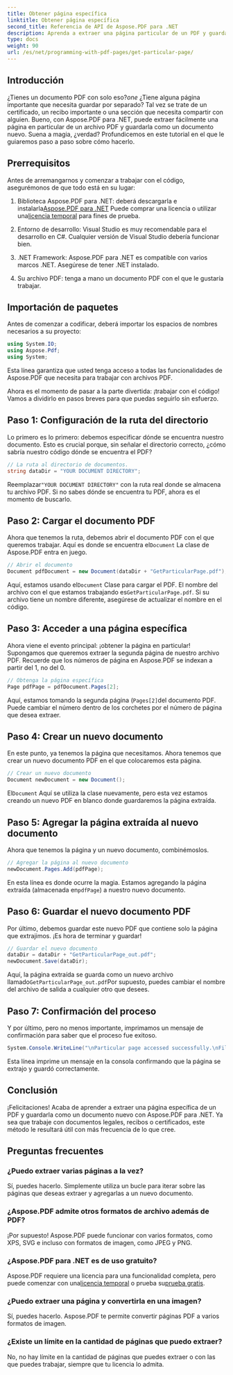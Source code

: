 ```yaml
---
title: Obtener página específica
linktitle: Obtener página específica
second_title: Referencia de API de Aspose.PDF para .NET
description: Aprenda a extraer una página particular de un PDF y guardarla como un documento nuevo usando Aspose.PDF para .NET en esta guía paso a paso.
type: docs
weight: 90
url: /es/net/programming-with-pdf-pages/get-particular-page/
---
```

## Introducción

 ¿Tienes un documento PDF con solo eso?*one* ¿Tiene alguna página importante que necesita guardar por separado? Tal vez se trate de un certificado, un recibo importante o una sección que necesita compartir con alguien. Bueno, con Aspose.PDF para .NET, puede extraer fácilmente una página en particular de un archivo PDF y guardarla como un documento nuevo. Suena a magia, ¿verdad? Profundicemos en este tutorial en el que le guiaremos paso a paso sobre cómo hacerlo.

## Prerrequisitos

Antes de arremangarnos y comenzar a trabajar con el código, asegurémonos de que todo está en su lugar:

1.  Biblioteca Aspose.PDF para .NET: deberá descargarla e instalarla[Aspose.PDF para .NET](https://releases.aspose.com/pdf/net/) Puede comprar una licencia o utilizar una[licencia temporal](https://purchase.aspose.com/temporary-license/) para fines de prueba.
   
2. Entorno de desarrollo: Visual Studio es muy recomendable para el desarrollo en C#. Cualquier versión de Visual Studio debería funcionar bien.

3. .NET Framework: Aspose.PDF para .NET es compatible con varios marcos .NET. Asegúrese de tener .NET instalado.

4. Su archivo PDF: tenga a mano un documento PDF con el que le gustaría trabajar.

## Importación de paquetes

Antes de comenzar a codificar, deberá importar los espacios de nombres necesarios a su proyecto:

```csharp
using System.IO;
using Aspose.Pdf;
using System;
```

Esta línea garantiza que usted tenga acceso a todas las funcionalidades de Aspose.PDF que necesita para trabajar con archivos PDF.

Ahora es el momento de pasar a la parte divertida: ¡trabajar con el código! Vamos a dividirlo en pasos breves para que puedas seguirlo sin esfuerzo.

## Paso 1: Configuración de la ruta del directorio

Lo primero es lo primero: debemos especificar dónde se encuentra nuestro documento. Esto es crucial porque, sin señalar el directorio correcto, ¿cómo sabría nuestro código dónde se encuentra el PDF?

```csharp
// La ruta al directorio de documentos.
string dataDir = "YOUR DOCUMENT DIRECTORY";
```

 Reemplazar`"YOUR DOCUMENT DIRECTORY"` con la ruta real donde se almacena tu archivo PDF. Si no sabes dónde se encuentra tu PDF, ahora es el momento de buscarlo.

## Paso 2: Cargar el documento PDF

 Ahora que tenemos la ruta, debemos abrir el documento PDF con el que queremos trabajar. Aquí es donde se encuentra el`Document` La clase de Aspose.PDF entra en juego.

```csharp
// Abrir el documento
Document pdfDocument = new Document(dataDir + "GetParticularPage.pdf");
```

 Aquí, estamos usando el`Document` Clase para cargar el PDF. El nombre del archivo con el que estamos trabajando es`GetParticularPage.pdf`. Si su archivo tiene un nombre diferente, asegúrese de actualizar el nombre en el código.

## Paso 3: Acceder a una página específica

Ahora viene el evento principal: ¡obtener la página en particular! Supongamos que queremos extraer la segunda página de nuestro archivo PDF. Recuerde que los números de página en Aspose.PDF se indexan a partir del 1, no del 0.

```csharp
// Obtenga la página específica
Page pdfPage = pdfDocument.Pages[2];
```

Aquí, estamos tomando la segunda página (`Pages[2]`del documento PDF. Puede cambiar el número dentro de los corchetes por el número de página que desea extraer.

## Paso 4: Crear un nuevo documento

En este punto, ya tenemos la página que necesitamos. Ahora tenemos que crear un nuevo documento PDF en el que colocaremos esta página.

```csharp
// Crear un nuevo documento
Document newDocument = new Document();
```

 El`Document` Aquí se utiliza la clase nuevamente, pero esta vez estamos creando un nuevo PDF en blanco donde guardaremos la página extraída.

## Paso 5: Agregar la página extraída al nuevo documento

Ahora que tenemos la página y un nuevo documento, combinémoslos.

```csharp
// Agregar la página al nuevo documento
newDocument.Pages.Add(pdfPage);
```

 En esta línea es donde ocurre la magia. Estamos agregando la página extraída (almacenada en`pdfPage`) a nuestro nuevo documento.

## Paso 6: Guardar el nuevo documento PDF

Por último, debemos guardar este nuevo PDF que contiene solo la página que extrajimos. ¡Es hora de terminar y guardar!

```csharp
// Guardar el nuevo documento
dataDir = dataDir + "GetParticularPage_out.pdf";
newDocument.Save(dataDir);
```

 Aquí, la página extraída se guarda como un nuevo archivo llamado`GetParticularPage_out.pdf`Por supuesto, puedes cambiar el nombre del archivo de salida a cualquier otro que desees. 

## Paso 7: Confirmación del proceso

Y por último, pero no menos importante, imprimamos un mensaje de confirmación para saber que el proceso fue exitoso.

```csharp
System.Console.WriteLine("\nParticular page accessed successfully.\nFile saved at " + dataDir);
```

Esta línea imprime un mensaje en la consola confirmando que la página se extrajo y guardó correctamente.

## Conclusión

¡Felicitaciones! Acaba de aprender a extraer una página específica de un PDF y guardarla como un documento nuevo con Aspose.PDF para .NET. Ya sea que trabaje con documentos legales, recibos o certificados, este método le resultará útil con más frecuencia de lo que cree.

## Preguntas frecuentes

### ¿Puedo extraer varias páginas a la vez?  
Sí, puedes hacerlo. Simplemente utiliza un bucle para iterar sobre las páginas que deseas extraer y agregarlas a un nuevo documento.

### ¿Aspose.PDF admite otros formatos de archivo además de PDF?  
¡Por supuesto! Aspose.PDF puede funcionar con varios formatos, como XPS, SVG e incluso con formatos de imagen, como JPEG y PNG.

### ¿Aspose.PDF para .NET es de uso gratuito?  
Aspose.PDF requiere una licencia para una funcionalidad completa, pero puede comenzar con una[licencia temporal](https://purchase.aspose.com/temporary-license/) o prueba su[prueba gratis](https://releases.aspose.com/).

### ¿Puedo extraer una página y convertirla en una imagen?  
Sí, puedes hacerlo. Aspose.PDF te permite convertir páginas PDF a varios formatos de imagen.

### ¿Existe un límite en la cantidad de páginas que puedo extraer?  
No, no hay límite en la cantidad de páginas que puedes extraer o con las que puedes trabajar, siempre que tu licencia lo admita.